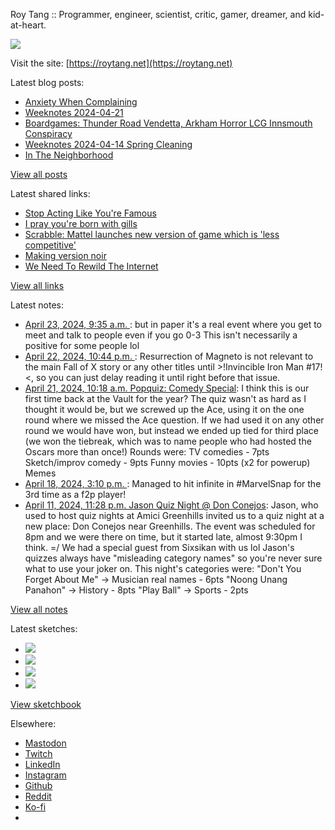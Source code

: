 Roy Tang :: Programmer, engineer, scientist, critic, gamer, dreamer, and kid-at-heart.

![](https://roytang.net/static/img/profile.jpg)

Visit the site: [https://roytang.net](https://roytang.net)

Latest blog posts:

- [Anxiety When Complaining](https://roytang.net/2024/04/anxiety-complaining/)
- [Weeknotes 2024-04-21](https://roytang.net/2024/04/weeknotes-04-21/)
- [Boardgames: Thunder Road Vendetta, Arkham Horror LCG Innsmouth Conspiracy](https://roytang.net/2024/04/thunder-road-innsmouth/)
- [Weeknotes 2024-04-14 Spring Cleaning](https://roytang.net/2024/04/weeknotes-04-14/)
- [In The Neighborhood](https://roytang.net/2024/04/neighborhood/)

[View all posts](https://roytang.net/blog)

Latest shared links:

- [Stop Acting Like You&#x27;re Famous](https://roytang.net/2024/04/7e78375dbc02804a934c55099fa9ef2f/)
- [I pray you&#x27;re born with gills](https://roytang.net/2024/04/28f0add841c8a492278520ea62e5306a/)
- [Scrabble: Mattel launches new version of game which is &#x27;less competitive&#x27;](https://roytang.net/2024/04/1995e2faf7490b9abb829a76ca8403c3/)
- [Making version noir](https://roytang.net/2024/04/d58823e062b6ae6b485653b98939852e/)
- [We Need To Rewild The Internet](https://roytang.net/2024/04/f39f2f2176b89f9b91fcc4d5b75a906e/)

[View all links](https://roytang.net/links)

Latest notes:

- [April 23, 2024, 9:35 a.m. ](https://roytang.net/2024/04/l0trlzu/): but in paper it&#x27;s a real event where you get to meet and talk to people even if you go 0-3 This isn&#x27;t necessarily a positive for some people lol
- [April 22, 2024, 10:44 p.m. ](https://roytang.net/2024/04/l0qxz40/): Resurrection of Magneto is not relevant to the main Fall of X story or any other titles until &gt;!Invincible Iron Man #17!&lt;, so you can just delay reading it until right before that issue.
- [April 21, 2024, 10:18 a.m. Popquiz: Comedy Special](https://roytang.net/2024/04/popquiz-comedy/): I think this is our first time back at the Vault for the year? The quiz wasn&#x27;t as hard as I thought it would be, but we screwed up the Ace, using it on the one round where we missed the Ace question. If we had used it on any other round we would have won, but instead we ended up tied for third place (we won the tiebreak, which was to name people who had hosted the Oscars more than once!) Rounds were: TV comedies - 7pts Sketch/improv comedy - 9pts Funny movies - 10pts (x2 for powerup) Memes
- [April 18, 2024, 3:10 p.m. ](https://roytang.net/2024/04/112290970255509124/): Managed to hit infinite in #MarvelSnap for the 3rd time as a f2p player!
- [April 11, 2024, 11:28 p.m. Jason Quiz Night @ Don Conejos](https://roytang.net/2024/04/don-conejos-jason-quiz/): Jason, who used to host quiz nights at Amici Greenhills invited us to a quiz night at a new place: Don Conejos near Greenhills. The event was scheduled for 8pm and we were there on time, but it started late, almost 9:30pm I think. =/ We had a special guest from Sixsikan with us lol Jason&#x27;s quizzes always have &quot;misleading category names&quot; so you&#x27;re never sure what to use your joker on. This night&#x27;s categories were: &quot;Don&#x27;t You Forget About Me&quot; -&gt; Musician real names - 6pts &quot;Noong Unang Panahon&quot; -&gt; History - 8pts &quot;Play Ball&quot; -&gt; Sports - 2pts

[View all notes](https://roytang.net/notes)

Latest sketches:


- ![](https://roytang.net/media/cache/c3/52/c3524701d7d18fa2b6b280d4437c7ba1.jpg)
- ![](https://roytang.net/media/cache/b8/6e/b86e3f7c5db451a5bf40260cdf52e2c0.jpg)
- ![](https://roytang.net/media/cache/09/11/09119bc377da2a1bf7e9d18251a6b7a6.jpg)
- ![](https://roytang.net/media/cache/3c/7d/3c7d410c1cd355b7897272dd51e3b61a.jpg)

[View sketchbook](https://roytang.net/albums/sketchbook)


Elsewhere:

- [Mastodon](https://indieweb.social/@roytang)
- [Twitch](https://twitch.tv/twitchyroy)
- [LinkedIn](https://www.linkedin.com/in/roytang)
- [Instagram](https://instagram.com/roytang0400)
- [Github](https://github.com/roytang)
- [Reddit](https://reddit.com/u/hungryroy)
- [Ko-fi](https://ko-fi.com/roytang)
- [](mailto:hello@roytang.net)